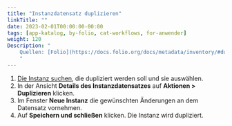 ```yaml
---
title: "Instanzdatensatz duplizieren"
linkTitle: ""
date: 2023-02-01T00:00:00-00:00
tags: [app-katalog, by-folio, cat-workflows, for-anwender]
weight: 120
Description: "
    Quellen: [Folio](https://docs.folio.org/docs/metadata/inventory/#duplicating-an-instance-record ) & [GBV](https://info.gbv.de/display/FOLIOGBVEXTERN/Folio:+Instanzdatensatz+duplizieren)
    "
---
```


1.  [Die Instanz suchen](https://info.gbv.de/display/FOLIOGBVEXTERN/Folio%3A+Datensatz+suchen+im+Katalog), die dupliziert werden soll und sie auswählen.
2.  In der Ansicht **Details des Instanzdatensatzes** auf **Aktionen > Duplizieren** klicken.
3.  Im Fenster **Neue Instanz** die gewünschten Änderungen an dem Datensatz vornehmen.
4.  Auf **Speichern und schließen** klicken. Die Instanz wird dupliziert.
